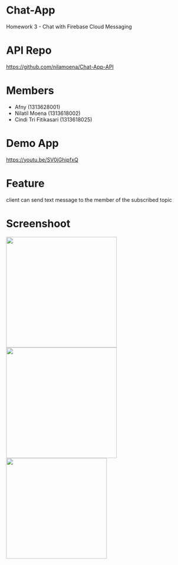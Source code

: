 # Chat-App
Homework 3 - Chat with Firebase Cloud Messaging

# API Repo
https://github.com/nilamoena/Chat-App-API

# Members
- Afny (1313628001)
- Nilatil Moena (1313618002)
- Cindi Tri Fitikasari (1313618025)

# Demo App
https://youtu.be/SV0jGhipfxQ

# Feature
client can send text message to the member of the subscribed topic

# Screenshoot
<img src="https://user-images.githubusercontent.com/56779659/144015320-b5f7fe6b-daff-450d-9607-4a34396646bb.jpg" width="300"> <img src="https://user-images.githubusercontent.com/56779659/144014616-f8e765df-e95c-4b45-badb-bad5d72dc2a9.jpg" width="300"> <img src="https://user-images.githubusercontent.com/56779659/144014607-ee19db89-1305-44f1-ae17-dc71e8f7bb0f.jpg" width="273">





